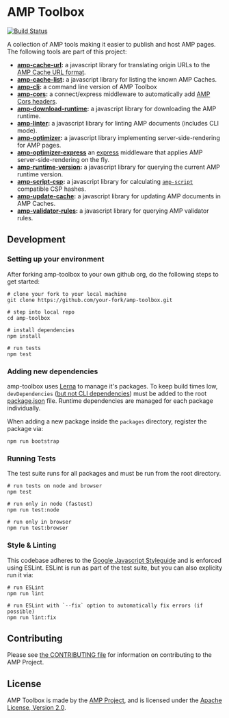 <!---
Copyright 2015 The AMP HTML Authors. All Rights Reserved.

Licensed under the Apache License, Version 2.0 (the "License");
you may not use this file except in compliance with the License.
You may obtain a copy of the License at

      http://www.apache.org/licenses/LICENSE-2.0

Unless required by applicable law or agreed to in writing, software
distributed under the License is distributed on an "AS-IS" BASIS,
WITHOUT WARRANTIES OR CONDITIONS OF ANY KIND, either express or implied.
See the License for the specific language governing permissions and
limitations under the License.
-->

# AMP Toolbox

[![Build Status](https://travis-ci.org/ampproject/amp-toolbox.svg?branch=master)](https://travis-ci.org/ampproject/amp-toolbox)

A collection of AMP tools making it easier to publish and host AMP pages. The following tools are part of this project:

- **[amp-cache-url](./packages/cache-url):** a javascript library for translating origin URLs to the [AMP Cache URL format](https://developers.google.com/amp/cache/overview).
- **[amp-cache-list](./packages/cache-list):** a javascript library for listing the known AMP Caches.
- **[amp-cli](./packages/cli):** a command line version of AMP Toolbox
- **[amp-cors](./packages/cors):** a connect/express middleware to automatically add [AMP Cors headers](https://www.ampproject.org/docs/fundamentals/amp-cors-requests).
- **[amp-download-runtime](./packages/download-runtime):** a javascript library for downloading the AMP runtime.
- **[amp-linter](./packages/linter):** a javascript library for linting AMP documents (includes CLI mode).
- **[amp-optimizer](./packages/optimizer):** a javascript library implementing server-side-rendering for AMP pages.
- **[amp-optimizer-express](./packages/optimizer-express)** an [express](http://expressjs.com/) middleware that applies AMP server-side-rendering on the fly.
- **[amp-runtime-version](./packages/runtime-version):** a javascript library for querying the current AMP runtime version.
- **[amp-script-csp](./packages/script-csp):** a javascript library for calculating [`amp-script`](https://amp.dev/documentation/components/amp-script/) compatible CSP hashes.
- **[amp-update-cache](./packages/update-cache):** a javascript library for updating AMP documents in AMP Caches.
- **[amp-validator-rules](./packages/validator-rules):** a javascript library for querying AMP validator rules.

## Development

### Setting up your environment

After forking amp-toolbox to your own github org, do the following steps to get started:

```
# clone your fork to your local machine
git clone https://github.com/your-fork/amp-toolbox.git

# step into local repo
cd amp-toolbox

# install dependencies
npm install

# run tests
npm test
```

### Adding new dependencies

amp-toolbox uses [Lerna](https://lerna.js.org/) to manage it's packages. To keep build times low, `devDependencies` ([but not CLI dependencies](https://github.com/lerna/lerna/issues/1079#issuecomment-337660289)) must be added to the root [package.json](package.json) file. Runtime dependencies are managed for each package individually.

When adding a new package inside the `packages` directory, register the package via:

```
npm run bootstrap
```

### Running Tests

The test suite runs for all packages and must be run from the root directory.

```
# run tests on node and browser
npm test

# run only in node (fastest)
npm run test:node

# run only in browser
npm run test:browser
```

### Style & Linting

This codebase adheres to the [Google Javascript Styleguide](https://google.github.io/styleguide/jsguide.html) and is enforced using ESLint. ESLint is run as part of the test suite, but you can also explicity run it via:

```
# run ESLint
npm run lint

# run ESLint with `--fix` option to automatically fix errors (if possible)
npm run lint:fix
```

## Contributing

Please see [the CONTRIBUTING file](CONTRIBUTING.md) for information on contributing to the AMP Project.

## License

AMP Toolbox is made by the [AMP Project](https://www.ampproject.org/), and is licensed under the [Apache License, Version 2.0](./LICENSE).
